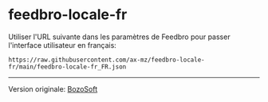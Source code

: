 # feedbro-locale-fr

Utiliser l'URL suivante dans les paramètres de Feedbro pour passer l'interface utilisateur en français:
```
https://raw.githubusercontent.com/ax-mz/feedbro-locale-fr/main/feedbro-locale-fr_FR.json
```
***
Version originale: [BozoSoft](https://github.com/Bozosoft/feedbro-locale/tree/master)
